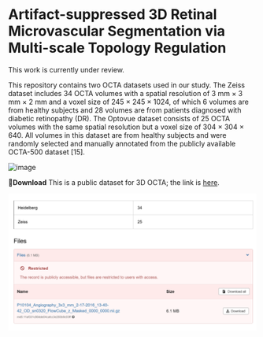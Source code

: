 # Artifact-suppressed 3D Retinal Microvascular Segmentation via Multi-scale Topology Regulation
This work is currently under review. 

This repository contains two OCTA datasets used in our study. The Zeiss dataset includes 34 OCTA volumes with a spatial resolution of 3 mm × 3 mm × 2 mm and a voxel size of 245 × 245 × 1024, of which 6 volumes are from healthy subjects and 28 volumes are from patients diagnosed with diabetic retinopathy (DR). The Optovue dataset consists of 25 OCTA volumes with the same spatial resolution but a voxel size of 304 × 304 × 640. All volumes in this dataset are from healthy subjects and were randomly selected and manually annotated from the publicly available OCTA-500 dataset [15]. 

![image](model.png)


🚀**Download**
This is a public dataset for 3D OCTA; the link is [here](https://zenodo.org/records/17149202). 

![image](link.png)

